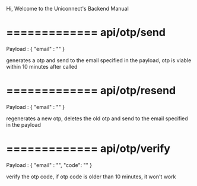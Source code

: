 Hi, Welcome to the Uniconnect's Backend Manual

=============
api/otp/send
=============

Payload :
{
	"email" : ""
}

generates a otp and send to the email specified in the payload, otp is viable within 10 minutes after called


=============
api/otp/resend
=============

Payload :
{
	"email" : ""
}

regenerates a new otp, deletes the old otp and send to the email specified in the payload


=============
api/otp/verify
=============

Payload :
{
	"email" : "",
	"code": ""
}

verify the otp code, if otp code is older than 10 minutes, it won't work



